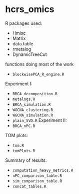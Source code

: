# hcrs_omics

R packages used:
- Hmisc
- Matrix
- data.table
- rmetalog
- DynamicTreeCut

functions doing most of the work
- `blockwisePCA_R_engine.R`

Experiment I:
- `BRCA_decomposition.R`
- `metalogs.R`
- `BRCA_simulation.R`
- `WGCNA_clustering.R`
- `WGCNA_simulation.R`
- `plain_SVD.R`
Experiment II:
- `BRCA_nPC.R`

TOM plots:
- `tom.R`
- `tomPlots.R`

Summary of results:
- `computation_heavy_metrics.R`
- `nPC_comparison_table.R`
- `sim_comparison_table.R`
- `concat_tables.R`
 
